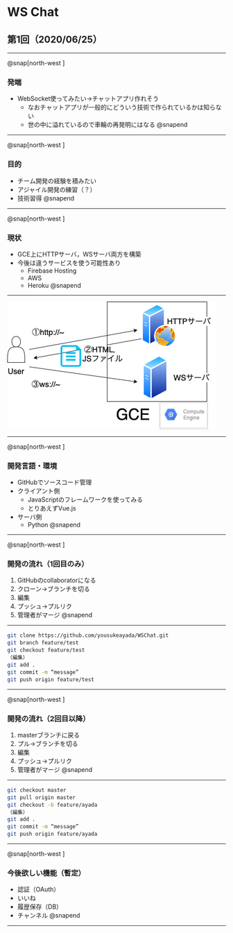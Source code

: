 # **WS Chat**
## 第1回（2020/06/25）

---

@snap[north-west ]
### 発端
- WebSocket使ってみたい→チャットアプリ作れそう
  - なおチャットアプリが一般的にどういう技術で作られているかは知らない
  - 世の中に溢れているので車輪の再発明にはなる
@snapend

---

@snap[north-west ]
### 目的
- チーム開発の経験を積みたい
- アジャイル開発の練習（？）
- 技術習得
@snapend

---

@snap[north-west ]
### 現状
- GCE上にHTTPサーバ，WSサーバ両方を構築
- 今後は違うサービスを使う可能性あり
  - Firebase Hosting
  - AWS
  - Heroku
@snapend

---

![IMAGE](assets/img/current_server.png)

---

@snap[north-west ]
### 開発言語・環境
- GitHubでソースコード管理
- クライアント側
  - JavaScriptのフレームワークを使ってみる
  -  とりあえずVue.js
- サーバ側
  - Python
@snapend

---

@snap[north-west ]
### 開発の流れ（1回目のみ）
1. GitHubのcollaboratorになる
2. クローン→ブランチを切る
3. 編集
4. プッシュ→プルリク
5. 管理者がマージ
@snapend

---

```bash
git clone https://github.com/yousukeayada/WSChat.git
git branch feature/test
git checkout feature/test
（編集）
git add .
git commit -m “message”
git push origin feature/test
```

---

@snap[north-west ]
### 開発の流れ（2回目以降）
1. masterブランチに戻る
2. プル→ブランチを切る
3. 編集
4. プッシュ→プルリク
5. 管理者がマージ
@snapend

---

```bash
git checkout master
git pull origin master
git checkout -b feature/ayada
（編集）
git add .
git commit -m “message”
git push origin feature/ayada
```

---

@snap[north-west ]
### 今後欲しい機能（暫定）
- 認証（OAuth）
- いいね
- 履歴保存（DB）
- チャンネル
@snapend

---